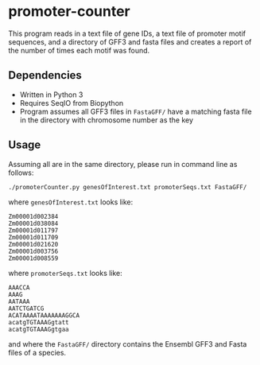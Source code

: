 # promoter-counter
This program reads in a text file of gene IDs, a text file of promoter motif sequences, and a directory of GFF3 and fasta files and creates a report of the number of times each motif was found. 

## Dependencies
- Written in Python 3
- Requires SeqIO from Biopython
- Program assumes all GFF3 files in `FastaGFF/` have a matching fasta file in the directory with chromosome number as the key

## Usage
Assuming all are in the same directory, please run in command line as follows:
```
./promoterCounter.py genesOfInterest.txt promoterSeqs.txt FastaGFF/
```

where `genesOfInterest.txt` looks like:
```
Zm00001d002384
Zm00001d038084
Zm00001d011797
Zm00001d011709
Zm00001d021620
Zm00001d003756
Zm00001d008559
```

where `promoterSeqs.txt` looks like:
```
AAACCA
AAAG
AATAAA
AATCTGATCG
ACATAAAATAAAAAAAGGCA
acatgTGTAAAGgtatt
acatgTGTAAAGgtgaa
```

and where the `FastaGFF/` directory contains the Ensembl GFF3 and Fasta files of a species.



